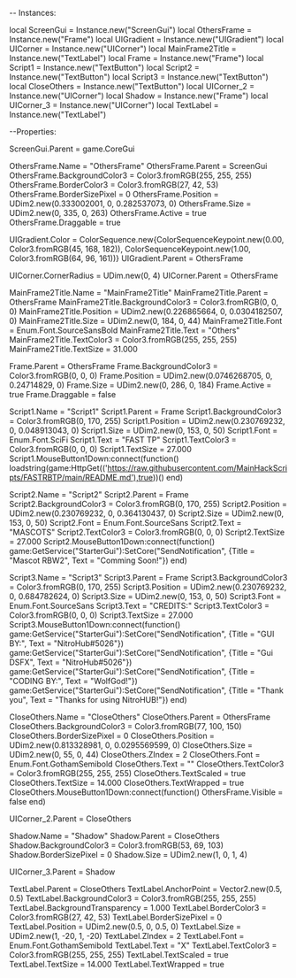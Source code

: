 
-- Instances:

local ScreenGui = Instance.new("ScreenGui")
local OthersFrame = Instance.new("Frame")
local UIGradient = Instance.new("UIGradient")
local UICorner = Instance.new("UICorner")
local MainFrame2Title = Instance.new("TextLabel")
local Frame = Instance.new("Frame")
local Script1 = Instance.new("TextButton")
local Script2 = Instance.new("TextButton")
local Script3 = Instance.new("TextButton")
local CloseOthers = Instance.new("TextButton")
local UICorner_2 = Instance.new("UICorner")
local Shadow = Instance.new("Frame")
local UICorner_3 = Instance.new("UICorner")
local TextLabel = Instance.new("TextLabel")

--Properties:

ScreenGui.Parent = game.CoreGui

OthersFrame.Name = "OthersFrame"
OthersFrame.Parent = ScreenGui
OthersFrame.BackgroundColor3 = Color3.fromRGB(255, 255, 255)
OthersFrame.BorderColor3 = Color3.fromRGB(27, 42, 53)
OthersFrame.BorderSizePixel = 0
OthersFrame.Position = UDim2.new(0.333002001, 0, 0.282537073, 0)
OthersFrame.Size = UDim2.new(0, 335, 0, 263)
OthersFrame.Active = true
OthersFrame.Draggable = true

UIGradient.Color = ColorSequence.new{ColorSequenceKeypoint.new(0.00, Color3.fromRGB(45, 168, 182)), ColorSequenceKeypoint.new(1.00, Color3.fromRGB(64, 96, 161))}
UIGradient.Parent = OthersFrame

UICorner.CornerRadius = UDim.new(0, 4)
UICorner.Parent = OthersFrame

MainFrame2Title.Name = "MainFrame2Title"
MainFrame2Title.Parent = OthersFrame
MainFrame2Title.BackgroundColor3 = Color3.fromRGB(0, 0, 0)
MainFrame2Title.Position = UDim2.new(0.226865664, 0, 0.0304182507, 0)
MainFrame2Title.Size = UDim2.new(0, 184, 0, 44)
MainFrame2Title.Font = Enum.Font.SourceSansBold
MainFrame2Title.Text = "Others"
MainFrame2Title.TextColor3 = Color3.fromRGB(255, 255, 255)
MainFrame2Title.TextSize = 31.000

Frame.Parent = OthersFrame
Frame.BackgroundColor3 = Color3.fromRGB(0, 0, 0)
Frame.Position = UDim2.new(0.0746268705, 0, 0.24714829, 0)
Frame.Size = UDim2.new(0, 286, 0, 184)
Frame.Active = true
Frame.Draggable = false

Script1.Name = "Script1"
Script1.Parent = Frame
Script1.BackgroundColor3 = Color3.fromRGB(0, 170, 255)
Script1.Position = UDim2.new(0.230769232, 0, 0.048913043, 0)
Script1.Size = UDim2.new(0, 153, 0, 50)
Script1.Font = Enum.Font.SciFi
Script1.Text = "FAST TP"
Script1.TextColor3 = Color3.fromRGB(0, 0, 0)
Script1.TextSize = 27.000
Script1.MouseButton1Down:connect(function()
	loadstring(game:HttpGet(('https://raw.githubusercontent.com/MainHackScripts/FASTRBTP/main/README.md'),true))()
end)

Script2.Name = "Script2"
Script2.Parent = Frame
Script2.BackgroundColor3 = Color3.fromRGB(0, 170, 255)
Script2.Position = UDim2.new(0.230769232, 0, 0.364130437, 0)
Script2.Size = UDim2.new(0, 153, 0, 50)
Script2.Font = Enum.Font.SourceSans
Script2.Text = "MASCOTS"
Script2.TextColor3 = Color3.fromRGB(0, 0, 0)
Script2.TextSize = 27.000
Script2.MouseButton1Down:connect(function()
	game:GetService("StarterGui"):SetCore("SendNotification", {Title = "Mascot RBW2", Text = "Comming Soon!"})
end)

Script3.Name = "Script3"
Script3.Parent = Frame
Script3.BackgroundColor3 = Color3.fromRGB(0, 170, 255)
Script3.Position = UDim2.new(0.230769232, 0, 0.684782624, 0)
Script3.Size = UDim2.new(0, 153, 0, 50)
Script3.Font = Enum.Font.SourceSans
Script3.Text = "CREDITS:"
Script3.TextColor3 = Color3.fromRGB(0, 0, 0)
Script3.TextSize = 27.000
Script3.MouseButton1Down:connect(function()
	game:GetService("StarterGui"):SetCore("SendNotification", {Title = "GUI BY:", Text = "NitroHub#5026"})
	game:GetService("StarterGui"):SetCore("SendNotification", {Title = "Gui DSFX", Text = "NitroHub#5026"})
	game:GetService("StarterGui"):SetCore("SendNotification", {Title = "CODING BY:", Text = "WolfGod!"})
	game:GetService("StarterGui"):SetCore("SendNotification", {Title = "Thank you", Text = "Thanks for using NitroHUB!"})
end)

CloseOthers.Name = "CloseOthers"
CloseOthers.Parent = OthersFrame
CloseOthers.BackgroundColor3 = Color3.fromRGB(77, 100, 150)
CloseOthers.BorderSizePixel = 0
CloseOthers.Position = UDim2.new(0.813328981, 0, 0.0295569599, 0)
CloseOthers.Size = UDim2.new(0, 55, 0, 44)
CloseOthers.ZIndex = 2
CloseOthers.Font = Enum.Font.GothamSemibold
CloseOthers.Text = ""
CloseOthers.TextColor3 = Color3.fromRGB(255, 255, 255)
CloseOthers.TextScaled = true
CloseOthers.TextSize = 14.000
CloseOthers.TextWrapped = true
CloseOthers.MouseButton1Down:connect(function()
	OthersFrame.Visible = false
end)

UICorner_2.Parent = CloseOthers

Shadow.Name = "Shadow"
Shadow.Parent = CloseOthers
Shadow.BackgroundColor3 = Color3.fromRGB(53, 69, 103)
Shadow.BorderSizePixel = 0
Shadow.Size = UDim2.new(1, 0, 1, 4)

UICorner_3.Parent = Shadow

TextLabel.Parent = CloseOthers
TextLabel.AnchorPoint = Vector2.new(0.5, 0.5)
TextLabel.BackgroundColor3 = Color3.fromRGB(255, 255, 255)
TextLabel.BackgroundTransparency = 1.000
TextLabel.BorderColor3 = Color3.fromRGB(27, 42, 53)
TextLabel.BorderSizePixel = 0
TextLabel.Position = UDim2.new(0.5, 0, 0.5, 0)
TextLabel.Size = UDim2.new(1, -20, 1, -20)
TextLabel.ZIndex = 2
TextLabel.Font = Enum.Font.GothamSemibold
TextLabel.Text = "X"
TextLabel.TextColor3 = Color3.fromRGB(255, 255, 255)
TextLabel.TextScaled = true
TextLabel.TextSize = 14.000
TextLabel.TextWrapped = true
